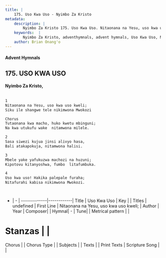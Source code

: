 ```yaml
---
title: |
    175. Uso Kwa Uso - Nyimbo Za Kristo
metadata:
    description: |
        Nyimbo Za Kristo 175. Uso Kwa Uso. Nitaonana na Yesu, uso kwa uso kweli;  Siku ile shangwe tele nikimwona Mwokozi  Chorus Tutaonana kwa macho, huko kwetu mbinguni;  Na kwa utukufu wake  nitamwona milele.  
    keywords:  |
        Nyimbo Za Kristo, adventhymnals, advent hymnals, Uso Kwa Uso, Nitaonana na Yesu, uso kwa uso kweli; . 
    author: Brian Onang'o
---
```


#### Advent Hymnals
## 175. USO KWA USO
####  Nyimbo Za Kristo,

```txt

1
Nitaonana na Yesu, uso kwa uso kweli; 
Siku ile shangwe tele nikimwona Mwokozi

Chorus
Tutaonana kwa macho, huko kwetu mbinguni; 
Na kwa utukufu wake  nitamwona milele.

2
Sasa siwezi kujua jinsi alivyo hasa, 
Bali atakapokuja, nitamwona halisi.

3
Mbele yake yafukuzwa machozi na huzuni; 
Kipotovu kitanyoshwa, fumbo  litafumbuka.

4
Uso kwa uso! Hakika palepale furaha; 
Nitafurahi kabisa nikimwona Mwokozi. 




```

- |   -  |
-------------|------------|
Title | Uso Kwa Uso |
Key |  |
Titles | undefined |
First Line | Nitaonana na Yesu, uso kwa uso kweli;  |
Author | 
Year | 
Composer| |
Hymnal|  - |
Tune|  |
Metrical pattern | |
# Stanzas |  |
Chorus |  |
Chorus Type |  |
Subjects | |
Texts |  |
Print Texts | 
Scripture Song |  |
    

